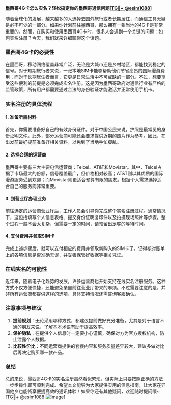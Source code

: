 **墨西哥4G卡怎么实名？轻松搞定你的墨西哥通信问题[[TG💪+ @esim1088](https://t.me/s/esim1088)]**

随着全球化的发展，越来越多的人选择去国外旅行或者长期居住，而通信工具无疑是必不可少的一部分。如果你计划前往墨西哥，那么拥有一张当地的4G卡是非常重要的。然而，在购买和使用墨西哥4G卡时，很多人会遇到一个关键的问题：如何实名注册？今天，我们就来详细聊聊这个话题。

### 墨西哥4G卡的必要性

在墨西哥，移动网络覆盖非常广泛，无论是大城市还是乡村地区，都能找到稳定的信号。对于短期旅行者来说，一张本地SIM卡能够帮助他们节省高昂的国际漫游费用；而对于长期居住者而言，它更是日常生活中不可或缺的一部分。不过，想要享受这些便利的前提是必须完成实名注册。这是因为墨西哥政府对通信行业有严格的监管政策，所有用户都需要通过合法的身份验证才能激活并正常使用手机卡。

### 实名注册的具体流程

#### 1. 准备所需材料
首先，你需要准备好自己的有效身份证件。对于中国公民来说，护照是最常见的身份证明文件。此外，部分运营商可能还会要求提供近期的照片作为参考。因此，在出发前最好提前准备好相关资料，以免到了当地手忙脚乱。

#### 2. 选择合适的运营商
墨西哥主要有三大主要电信运营商：Telcel、AT&T和Movistar。其中，Telcel占据了市场最大的份额，信号覆盖最广，但价格相对较高；AT&T则以其优质的国际漫游服务受到欢迎；而Movistar则更适合预算有限的朋友。根据个人需求选择适合自己的服务商非常重要。

#### 3. 到营业厅办理业务
前往选定的运营商营业厅后，工作人员会引导你完成整个实名注册过程。通常情况下，这包括填写个人信息表格、提交身份证明复印件以及拍摄现场照片等步骤。整个过程一般不会太复杂，但需要一定的时间，请预留出足够的等待时间。

#### 4. 支付费用并领取SIM卡
完成上述步骤后，就可以支付相应的费用并领取新购入的SIM卡了。记得核对账单上的各项信息是否准确无误，并妥善保管好收据等相关凭证。

### 在线实名的可能性
近年来，随着电子化趋势的发展，许多运营商也开始支持在线实名注册服务。这种方式不仅方便快捷，还能避免亲自前往营业厅带来的麻烦。不过需要注意的是，并非所有运营商都提供这样的选项，具体支持情况还需咨询客服确认。

### 注意事项与建议
1. **提前规划**：无论采用哪种方式，都建议提前做好充分准备，尤其是对于语言不通的朋友来说，了解基本术语有助于提高效率。
2. **保护隐私**：在提供个人信息时一定要小心谨慎，确保对方为官方授权机构，防止泄露个人数据。
3. **比较性价比**：不同运营商提供的套餐内容和服务质量差异较大，建议多做对比后再决定购买哪一款产品。

### 总结
总的来说，墨西哥4G卡的实名注册虽然看似繁琐，但实际上只要按照正确的方法一步步操作即可顺利完成。希望本文能够为大家提供实用的信息指南，让大家在异国他乡也能畅享便捷高效的通讯体验！如果你还有其他疑问，欢迎随时提问哦~ [[TG💪+ @esim1088](https://t.me/s/esim1088) ![Image](https://i.postimg.cc/4NQfJmqS/Snipaste-2025-05-13-00-14-12.png)]